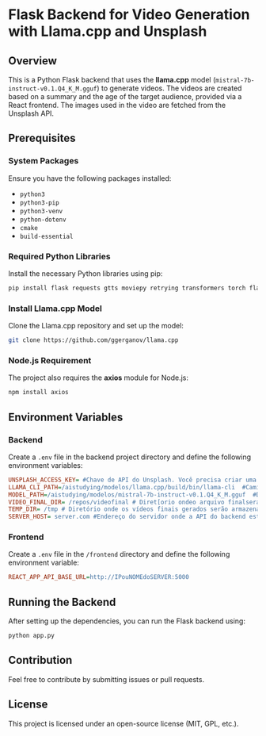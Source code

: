 # Flask Backend for Video Generation with Llama.cpp and Unsplash

## Overview
This is a Python Flask backend that uses the **llama.cpp** model (`mistral-7b-instruct-v0.1.Q4_K_M.gguf`) to generate videos. The videos are created based on a summary and the age of the target audience, provided via a React frontend. The images used in the video are fetched from the Unsplash API.

## Prerequisites

### System Packages
Ensure you have the following packages installed:
- `python3`
- `python3-pip`
- `python3-venv`
- `python-dotenv`
- `cmake`
- `build-essential`

### Required Python Libraries
Install the necessary Python libraries using pip:
```bash
pip install flask requests gtts moviepy retrying transformers torch flask_cors python-dotenv
```

### Install Llama.cpp Model
Clone the Llama.cpp repository and set up the model:
```bash
git clone https://github.com/ggerganov/llama.cpp
```

### Node.js Requirement
The project also requires the **axios** module for Node.js:
```bash
npm install axios
```

## Environment Variables

### Backend
Create a `.env` file in the backend project directory and define the following environment variables:
```ini
UNSPLASH_ACCESS_KEY= #Chave de API do Unsplash. Você precisa criar uma conta no Unsplash Developer.
LLAMA_CLI_PATH=/aistudying/modelos/llama.cpp/build/bin/llama-cli  #Caminho para o arquivo do modelo Mistral usado pelo llama.cpp.
MODEL_PATH=/aistudying/modelos/mistral-7b-instruct-v0.1.Q4_K_M.gguf  #Diretório onde os vídeos finais gerados serão armazenados.
VIDEO_FINAL_DIR= /repos/videofinal # Diret[orio ondeo arquivo finalserá gerado.
TEMP_DIR= /tmp # Diretório onde os vídeos finais gerados serão armazenados. Deve ser um caminho acessível no sistema
SERVER_HOST= server.com #Endereço do servidor onde a API do backend estará rodando. Pode ser um IP ou um domínio configurado.
```

### Frontend
Create a `.env` file in the `/frontend` directory and define the following environment variable:
```ini
REACT_APP_API_BASE_URL=http://IPouNOMEdoSERVER:5000
```

## Running the Backend
After setting up the dependencies, you can run the Flask backend using:
```bash
python app.py
```

## Contribution
Feel free to contribute by submitting issues or pull requests.

## License
This project is licensed under an open-source license (MIT, GPL, etc.).
